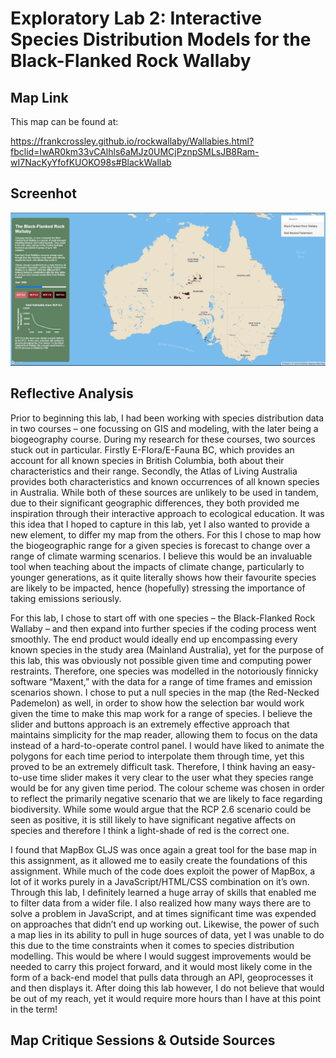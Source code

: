 # Exploratory Lab 2: Interactive Species Distribution Models for the Black-Flanked Rock Wallaby

<h2>Map Link</h2>

This map can be found at:

https://frankcrossley.github.io/rockwallaby/Wallabies.html?fbclid=IwAR0km33vCAlhls6aMJz0UMCjPznpSMLsJB8Ram-wI7NacKyYfofKUOKO98s#BlackWallab

<h2>Screenhot</h2> 

![alt text](https://raw.githubusercontent.com/frankcrossley/rockwallaby/main/Lab2_Screenshot.png "Screenshot of my interactive species distribution modelling maps")
  
<h2>Reflective Analysis</h2>

Prior to beginning this lab, I had been working with species distribution data in two courses – one focussing on GIS and modeling, with the later being a biogeography course. During my research for these courses, two sources stuck out in particular. Firstly E-Flora/E-Fauna BC, which provides an account for all known species in British Columbia, both about their characteristics and their range. Secondly, the Atlas of Living Australia provides both characteristics and known occurrences of all known species in Australia. While both of these sources are unlikely to be used in tandem, due to their significant geographic differences, they both provided me inspiration through their interactive approach to ecological education. It was this idea that I hoped to capture in this lab, yet I also wanted to provide a new element, to differ my map from the others. For this I chose to map how the biogeographic range for a given species is forecast to change over a range of climate warming scenarios. I believe this would be an invaluable tool when teaching about the impacts of climate change, particularly to younger generations, as it quite literally shows how their favourite species are likely to be impacted, hence (hopefully) stressing the importance of taking emissions seriously.

For this lab, I chose to start off with one species – the Black-Flanked Rock Wallaby – and then expand into further species if the coding process went smoothly. The end product would ideally end up encompassing every known species in the study area (Mainland Australia), yet for the purpose of this lab, this was obviously not possible given time and computing power restraints. Therefore, one species was modelled in the notoriously finnicky software “Maxent,” with the data for a range of time frames and emission scenarios shown. I chose to put a null species in the map (the Red-Necked Pademelon) as well, in order to show how the selection bar would work given the time to make this map work for a range of species. I believe the slider and buttons approach is an extremely effective approach that maintains simplicity for the map reader, allowing them to focus on the data instead of a hard-to-operate control panel. I would have liked to animate the polygons for each time period to interpolate them through time, yet this proved to be an extremely difficult task. Therefore, I think having an easy-to-use time slider makes it very clear to the user what they species range would be for any given time period. The colour scheme was chosen in order to reflect the primarily negative scenario that we are likely to face regarding biodiversity. While some would argue that the RCP 2.6 scenario could be seen as positive, it is still likely to have significant negative affects on species and therefore I think a light-shade of red is the correct one. 

I found that MapBox GLJS was once again a great tool for the base map in this assignment, as it allowed me to easily create the foundations of this assignment. While much of the code does exploit the power of MapBox, a lot of it works purely in a JavaScript/HTML/CSS combination on it’s own. Through this lab, I definitely learned a huge array of skills that enabled me to filter data from a wider file. I also realized how many ways there are to solve a problem in JavaScript, and at times significant time was expended on approaches that didn’t end up working out. Likewise, the power of such a map lies in its ability to pull in huge sources of data, yet I was unable to do this due to the time constraints when it comes to species distribution modelling. This would be where I would suggest improvements would be needed to carry this project forward, and it would most likely come in the form of a back-end model that pulls data through an API, geoprocesses it and then displays it. After doing this lab however, I do not believe that would be out of my reach, yet it would require more hours than I have at this point in the term! 


<h2>Map Critique Sessions & Outside Sources</h2>

